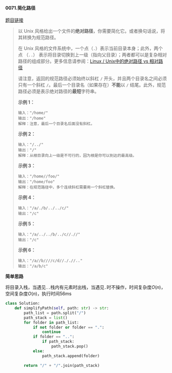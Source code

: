 #### 0071.简化路径

[题目链接](https://leetcode-cn.com/problems/simplify-path/)

> 以 Unix 风格给出一个文件的**绝对路径**，你需要简化它。或者换句话说，将其转换为规范路径。
>
> 在 Unix 风格的文件系统中，一个点（`.`）表示当前目录本身；此外，两个点 （`..`） 表示将目录切换到上一级（指向父目录）；两者都可以是复杂相对路径的组成部分。更多信息请参阅：[Linux / Unix中的绝对路径 vs 相对路径](https://blog.csdn.net/u011327334/article/details/50355600)
>
> 请注意，返回的规范路径必须始终以斜杠 `/` 开头，并且两个目录名之间必须只有一个斜杠 `/`。最后一个目录名（如果存在）**不能**以 `/` 结尾。此外，规范路径必须是表示绝对路径的**最短**字符串。
>
>  
>
> **示例 1：**
>
> ```
> 输入："/home/"
> 输出："/home"
> 解释：注意，最后一个目录名后面没有斜杠。
> ```
>
> **示例 2：**
>
> ```
> 输入："/../"
> 输出："/"
> 解释：从根目录向上一级是不可行的，因为根是你可以到达的最高级。
> ```
>
> **示例 3：**
>
> ```
> 输入："/home//foo/"
> 输出："/home/foo"
> 解释：在规范路径中，多个连续斜杠需要用一个斜杠替换。
> ```
>
> **示例 4：**
>
> ```
> 输入："/a/./b/../../c/"
> 输出："/c"
> ```
>
> **示例 5：**
>
> ```
> 输入："/a/../../b/../c//.//"
> 输出："/c"
> ```
>
> **示例 6：**
>
> ```
> 输入："/a//b////c/d//././/.."
> 输出："/a/b/c"
> ```

**简单思路**

将目录入栈，当遇见`..`栈内有元素时出栈，当遇见`.`时不操作，时间复杂度$O(n)$，空间复杂度$O(n)$，执行时间56ms

```python
class Solution:
    def simplifyPath(self, path: str) -> str:
        path_list = path.split("/")
        path_stack = list()
        for folder in path_list:
            if not folder or folder == ".":
                continue
            if folder == "..":
                if path_stack:
                    path_stack.pop()
            else:
                path_stack.append(folder)
        
        return "/" + "/".join(path_stack)
```

